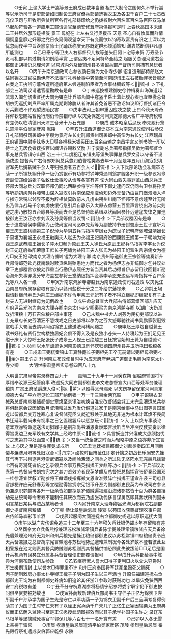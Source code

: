 <!-- { "loadSidebar": true } -->
　　○壬寅  上谕大学士严嵩等景王府成已数年当遵  祖宗大制令之国何久不举行嵩等以示所司于是吏部请如旧制设王府官僚兵部请选锦衣卫及各卫千百户二十七员改充仪卫司与群牧所典仗所官各行礼部铸印给之仍拨校尉六百名军百名马百匹双马单马起船符验各一道应用工部请遣官至德安修葺府第俱报可是时  上春秋高国本未建  二王并居外邸形迹相儗  景王  母妃在  上左右又行奥援虽  天意  圣心自有攸属而群情恫疑皇皇靡定奸邪之党日夜窥伺观望幸天下有变而欲以钧奇取富贵有识之士深以为忧忽闻夜半中旨涣颁京师士民踊跃称庆天序既定群邪顿消始知  渊衷然断信非凡愚所能测也
　　○乙巳泰宁等卫夷人右都督只儿挨等差头目阿卜宅等来贺  万寿圣节贡马礼部以其过期请如例给半赏  上谓远夷不足问特命全给之  起服关总理河道右佥都御史胡植仍总理河道  以京城内外及畿辅州县多盗诏兵部严督所司剿捕有怠玩者以名开
　　○丙午升南京通政司右参议汤日新为太仆寺少卿  诏复遣刑部侍郎赵大估同锦衣卫官往勘伊府不法事时礼科给事中龚情至河南即讯王左右被劾罪状皆服还白奏之王执辨守藩恪谨所造府第未尝违制陷臣者乃佥事林腾蛟等＜锍-釒＞下礼部会三法司议请遣官覆勘故有是命
　　○丁未巡按福建御史徐仲楫奏山海海道起流毒入闽乞切责督抚大同为弭盗计兵部言闵中寇盗半系土着此腹心疾也宜亟檄总督胡宗宪巡抚刘焘严率所属克期剿除胁从者许其首免首恶不赦诏如议即行督抚诸臣令厉兵剿贼不许观望致贻民害
　　○戊申法司上朝审重囚应决之数  上曰今秋天降奇祥仰钦恩赐姑暂免行刑仍令禁锢毋纵  以灾免保定河涧真定顺德大名广平等府税粮有差仍以临清德州天津三仓米十万石充赈
　　○庚戌  诚孝昭皇后忌辰  奉先殿行祭礼遣清平伯吴家彦祭  献陵
　　○辛亥升江西道御史郑本立为南京通政使司右参议  升礼部祠祭司署郎中李缵为景府左长史刑部贵州司署郎中高岱为右长史  江西瑞昌王府镇国中尉多炫多火□尃各捐禄米银买田五百余亩输之南昌学宫又创书院一所以待士之无居食者抚按官以闻诏各赐敕奖励  升宁夏副总兵署都指挥吴徵为署都督佥事充总兵官镇守山西  治三十七年虏犯辽东镇夷等堡失事罪总兵罗文豸以守备不设谪戍边  提督两广右侍郎郑絅总兵豊润伯曹松类奏去年十月至是年五月山海寇犯境官军先后擒斩贼千余人夺归被虏者五百余人＜锍-釒＞入下兵部论功会私病卒诏荫一子所镇抚絅升俸一级仍赏银币有功参将钟坤秀通判翁梦鲤各升职一级参议冯皋谟副使郑维诚张子弘致仕佥事殷从俭等各赏有差  论大同山西失事罪革山西总兵王怀部大同总兵刘汉职怀邦仍同北西路参将李坤等俱下御史逮问汉仍同右卫参将孙吴等听勘初虏聚兵腰带山谋入寇汉引兵南保应州虞侦知边外无备乃由巨门堡溃墙入坤与掺守常锐以邻界不报为辞相仗莫敢前未几虏由朔州川南下怀邦不意虏遽至计无所出乃佯弃战马千余啖虏使缓行急引兵自静乐入太原去虏营五百里声言绕出敌前实则避之虏乃散掠五台崞县等境而去至是总督侍郎葛缙以状闻因参怀远避寇失律之罪巡按御史王汝正亦参刘汉及孙吴等俱当议罚＜锍-釒＞下兵部议覆因有是命
　　○壬子遣豊城侯李儒等为正使尚宝司司丞李先芳等为副使持节册封蜀康王世子宣圻为蜀王庆王鼒枋嫡第三子倪焯为华阴五兵马指挥李凤女为庆世子妃韩府褒城温靖嫡长子莫垣为襄城王永福王融樊夫人赵氏为永福王妃周府汾西康懿王嫡第一子朝垧为汾西王原武恭顺王嫡长子睦木□频为原武王夫人徐氏为原武王妃兵马指挥李宇女为仪封王妃辽府益阳荣惠王庶长子宪熽为益阳王夫人张氏为益阳王妃监生吕宗儒女为德府□安王妃  改南京大理寺卿叶镗为大理寺卿  南京贵州等道御史王宗徐等劾奏新升兵部侍郎范钦光抚南赣时黩货纵贼贻患地方而代之者为杨伊志亦非统御才乞并议处章下吏部覆言钦被劾罪重当行勘伊志履任方新当责其后功得旨伊志留用钦回籍听勘  治海州失事罪发分守海盖左参将王堂纳级指挥佥事李承恩充边远军降指挥千百户余光等八人各一级
　　○甲寅升南京鸿胪寺卿赵釴为南京通政使司右通政  以灾免江西南昌府所属存留粮有差仍以赣州盐税十分之二补给宗藩禄米
　　○乙卯荆王翊钜请封继母寿氏为荆庄王继妃不许令甲亲王元妃有子者不得立继妃即继配复有子止封夫人无进封继母为妃例故也
　　○戊午命总督宣大兵部右侍郎葛缙回部升应天府府尹吕光洵为南京大理寺卿南京太仆寺少卿秦梁为南京鸿胪寺卿  以湖广灾伤准改折漕粮十万石召催粮户部主事还
　　○己未黜中书舍人刘芬为民初吏部议以进士充景府长史芬清狂不慧或戏之日吏部将以尔为之芬大怒即驰往尚书吴鹏家裂冠毁裳戟手大詈而去鹏以闻诏锦衣卫逮送法司栲问黜之
　　○庚申赵王厚煜自缢薨王读书好礼有贤行尝构楼独居妃妾俱不得入及是夜独小苍头一人侍寝起为王扪足见王缢于床下大惊呼王妃张氏子成皋王入视王已绝越三日抚按官始知王薨为自缢驰＜锍-釒＞以闻  以水旱蝗蝻免河南彰德卫辉怀庆归德四府州县并卫所屯田税粮各有差
　　○壬戌肃王弼桄奏铅山王真静薨长子弼柜先王卒无嗣请以弼柜母弟弼＜余＞嗣王许之  升河南左布政使吕时中为应天府府尹湖广道御史毛鹏为南京太仆寺少卿
　　大明世宗肃皇帝实录卷四百八十九


大明世宗肃皇帝实录卷四百九十
　　嘉靖三十九年十一月癸亥朔  诏赵府辅国将军厚焟奉汝源王妃管府事  改巡抚大同右副都御史李文进总督宣大山西等处军务兼理粮饷  广灵王府革爵庶人俊＜枙-屰＞以殴辱父母赐死  以灾伤存留保定河涧真定顺德大名广平六府见贮工部开纳例银一万一千三百余两充赈
　　○甲子诏锦衣卫械系总督南京粮储都御史章焕至京讯治初焕自淮安改督储会城工未完且漕运总兵参将俱赴京会议因留数月督漕粮过淮乃发仍假道过家于是南京给事中马出图等言国家近以留都兵变万姓寒心复设督储宪臣又就近移焕于其地无非速为根本计耳焕不畏简书迁延半载尚未有视事之日乞亟赐罢斥以惩怠玩＜锍-釒＞入  上以焕专事谈论意本欺谤特命逮送法司拟罪于是刑部尚书潘恩奏焕繁言渎听当坐冲哭仪仗妄奏诉律得旨发边卫充军焕有文学其上经略中原＜锍-釒＞具言妖盗并兴寖成大患颇抱忧时之志第其中处画空＜锍-釒＞又当一统全盛之时而为轻略中原之语亦非所宜言故  上心厌之至是遂得罪竟成戍所
　　○乙丑巡抚福建都御史刘焘类奏四五月间新倭与濂澳月港等处旧寇合＜舟宗＞卤掠时臣甫莅任即定计擒之初战长乐闽安先挫其气再下兴泉逐月港崇武诸寇以及崎岭濂澳之间兵之所过陆无坚阵水无完艘凡擒斩七百有奇溺死者倍之乞录领兵佥事万民英指挥王梦麒等功＜锍-釒＞下兵部议功焘第一总督尚书胡宗宪次之其刀战效劳者民英梦麒及总督把总指挥官张侨秦经国邓一桂徐濂宜优叙听勘参将王麟谪戍指挥郑文恩宜准赎阵亡指挥王谨宜升袭三司府县官邰梗许应元舒春芳等宜覆勘得旨赏宗宪银币升焘为副都御史民英为布政司右参议仍兼原职梦麟等各升一级余皆如部拟是岁倭贼遍福建沿海诸郡然皆十百为群各自攘劫无总统司号令者寿不能制任其厌欲而去乃虚张功伐侈言谋勇然即其奏状所列固未明言某日某兵与贼战某地者也
　　○丙寅升南京大理寺卿吕光洵为都察院右副都御史提督南京粮储
　　○丁卯  恭让章皇后忌辰  陵寝  以苑田收获赐督理农事户部右侍郎马森彩币羊酒
　　○戊辰起服阕大同巡抚右佥都御史杨选以原职巡抚大同
　　○庚午以湖广灾伤诏免追三十二年至三十六年积欠兵壮银仍蠲本年存留粮有差
　　○癸酉令太仓兵备熊桴兼理苏松粮储常镇兵备陈学夔兼理常镇粮储应天兵备徐光启兼理池州府无为州和州兵粮先是操江粮储都御史议以苏松常镇四府粮储责令应天兵备兼摄之总督胡宗宪言徽池与苏松地势辽邈难兼制况今各处岁数不登若彼此互相警报在池太则责其督兵防贼则苏松则责其督捕供饷恐顾此失彼跋前□□足后是国计兵机两有误矣宜分属各兵备督理便吏部覆请报可
　　○甲戌升兵科都给事中陈典为河南布政使司左参政
　　○乙亥岷府庶人誉木□得子定利□火以父未夺爵时所生援例请封  上以誉木□得罪重不许  和州王府奉国将军廷冢坐殴死父赐死
　　○丙子荫制敕房办事太仆寺卿王槐子子明为国子生以三年满也  升原任福建巡抚右佥都御史王询为右副都御史养病如旧追论其任浙江参政时获贼功也  以旱灾免狭西西安二府税粮有差
　　○丁丑革分守杭嘉湖参将杨绩宁绍参将娄宇职宇仍下御史按问俱坐贪婪被劾故也
　　○戊寅补荫故新建伯兵部尚书王守仁子正亿为锦衣卫左所副千户孙承学为国子生先是守仁以军功荫一子为锦衣卫副千户后三品满考复得例荫其子为国子生时守仁未有子以侄正宪承荫千户未几子正亿生正宪因输粟为王府典仪而正亿荫入监读书至是正亿愿授武荫图报效而以其子承学补国子生许之  录辽东马根单等堡擒贼死事官军郭保儿等六百七十一名升赏有差
　　○己卯以入冬无雪  上亲祷于雷宫
　　○庚辰  孝惠皇后忌辰遣清平伯吴家彦祭  茂陵  孝烈皇后忌辰  奉先殿行祭礼遣成安伯郭应乾祭  永陵
